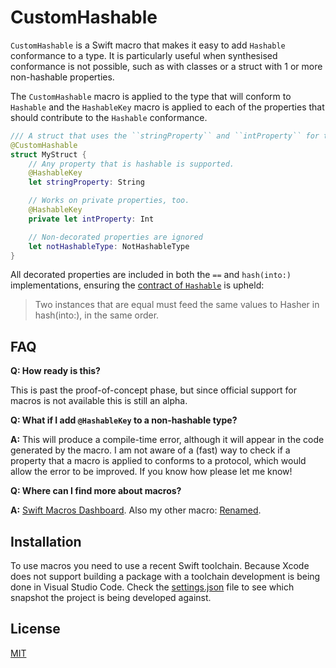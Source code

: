 # CustomHashable

`CustomHashable` is a Swift macro that makes it easy to add `Hashable` conformance to a type. It is particularly useful when synthesised conformance is not possible, such as with classes or a struct with 1 or more non-hashable properties.

The `CustomHashable` macro is applied to the type that will conform to `Hashable` and the `HashableKey` macro is applied to each of the properties that should contribute to the `Hashable` conformance.

```swift
/// A struct that uses the ``stringProperty`` and ``intProperty`` for the `Hashable` conformance.
@CustomHashable
struct MyStruct {
    // Any property that is hashable is supported.
    @HashableKey
    let stringProperty: String

    // Works on private properties, too.
    @HashableKey
    private let intProperty: Int

    // Non-decorated properties are ignored
    let notHashableType: NotHashableType
}
```

All decorated properties are included in both the `==` and `hash(into:)` implementations, ensuring the [contract of `Hashable`](<https://developer.apple.com/documentation/swift/hashable#:~:text=Two%20instances%20that%20are%20equal%20must%20feed%20the%20same%20values%20to%20Hasher%20in%20hash(into%3A)%2C%20in%20the%20same%20order.>) is upheld:

> Two instances that are equal must feed the same values to Hasher in hash(into:), in the same order.

## FAQ

**Q: How ready is this?**

This is past the proof-of-concept phase, but since official support for macros is not available this is still an alpha.

**Q: What if I add `@HashableKey` to a non-hashable type?**

**A:** This will produce a compile-time error, although it will appear in the code generated by the macro. I am not aware of a (fast) way to check if a property that a macro is applied to conforms to a protocol, which would allow the error to be improved. If you know how please let me know!

**Q: Where can I find more about macros?**

**A:** [Swift Macros Dashboard](https://gist.github.com/DougGregor/de840fcf6d6f307792121eee11c0da85). Also my other macro: [Renamed](https://github.com/JosephDuffy/Renamed).

## Installation

To use macros you need to use a recent Swift toolchain. Because Xcode does not support building a package with a toolchain development is being done in Visual Studio Code. Check the [settings.json](./.vscode/settings.json) file to see which snapshot the project is being developed against.

## License

[MIT](./LICENSE)
